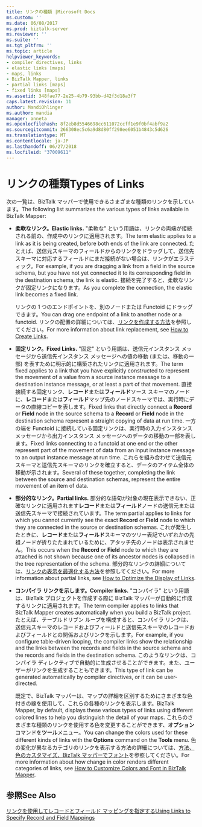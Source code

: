 ```yaml
---
title: リンクの種類 |Microsoft Docs
ms.custom: ''
ms.date: 06/08/2017
ms.prod: biztalk-server
ms.reviewer: ''
ms.suite: ''
ms.tgt_pltfrm: ''
ms.topic: article
helpviewer_keywords:
- compiler directives, links
- elastic links [maps]
- maps, links
- BizTalk Mapper, links
- partial links [maps]
- fixed links [maps]
ms.assetid: 348fae77-2e25-4b79-93bb-d42f3d18a3f7
caps.latest.revision: 11
author: MandiOhlinger
ms.author: mandia
manager: anneta
ms.openlocfilehash: 8f2eb8d5546698cc611072ccff1e9f0bf4abf9a2
ms.sourcegitcommit: 266308ec5c6a9d8d80ff298ee6051b4843c5d626
ms.translationtype: MT
ms.contentlocale: ja-JP
ms.lasthandoff: 06/27/2018
ms.locfileid: "37009611"
---
```

# <a name="types-of-links"></a><span data-ttu-id="1be0a-102">リンクの種類</span><span class="sxs-lookup"><span data-stu-id="1be0a-102">Types of Links</span></span>
<span data-ttu-id="1be0a-103">次の一覧は、BizTalk マッパーで使用できるさまざまな種類のリンクを示しています。</span><span class="sxs-lookup"><span data-stu-id="1be0a-103">The following list summarizes the various types of links available in BizTalk Mapper:</span></span>  
  
- <span data-ttu-id="1be0a-104">**柔軟なリンク。**</span><span class="sxs-lookup"><span data-stu-id="1be0a-104">**Elastic links.**</span></span> <span data-ttu-id="1be0a-105">"柔軟な" という用語は、リンクの両端が接続される前の、作成中のリンクに適用されます。</span><span class="sxs-lookup"><span data-stu-id="1be0a-105">The term elastic applies to a link as it is being created, before both ends of the link are connected.</span></span> <span data-ttu-id="1be0a-106">たとえば、送信元スキーマのフィールドからのリンクをドラッグして、送信先スキーマに対応するフィールドにまだ接続がない場合は、リンクがエラスティック。</span><span class="sxs-lookup"><span data-stu-id="1be0a-106">For example, if you are dragging a link from a field in the source schema, but you have not yet connected it to its corresponding field in the destination schema, the link is elastic.</span></span> <span data-ttu-id="1be0a-107">接続を完了すると、柔軟なリンクが固定リンクになります。</span><span class="sxs-lookup"><span data-stu-id="1be0a-107">As you complete the connection, the elastic link becomes a fixed link.</span></span>  
  
   <span data-ttu-id="1be0a-108">リンクの 1 つのエンドポイントを、別のノードまたは Functoid にドラッグできます。</span><span class="sxs-lookup"><span data-stu-id="1be0a-108">You can drag one endpoint of a link to another node or a functoid.</span></span> <span data-ttu-id="1be0a-109">リンクの配置の詳細については、[リンクを作成する方法](../core/how-to-create-links.md)を参照してください。</span><span class="sxs-lookup"><span data-stu-id="1be0a-109">For more information about link replacement, see [How to Create Links](../core/how-to-create-links.md).</span></span>  
  
- <span data-ttu-id="1be0a-110">**固定リンク。**</span><span class="sxs-lookup"><span data-stu-id="1be0a-110">**Fixed Links.**</span></span> <span data-ttu-id="1be0a-111">"固定" という用語は、送信元インスタンス メッセージから送信先インスタンス メッセージへの値の移動 (または、移動の一部) を表すために明示的に構築されたリンクに適用されます。</span><span class="sxs-lookup"><span data-stu-id="1be0a-111">The term fixed applies to a link that you have explicitly constructed to represent the movement of a value from a source instance message to a destination instance message, or at least a part of that movement.</span></span> <span data-ttu-id="1be0a-112">直接接続する固定リンク、**レコード**または**フィールド**ソース スキーマのノードに、**レコード**または**フィールド**マップ先のノードスキーマでは、実行時にデータの直線コピーを表します。</span><span class="sxs-lookup"><span data-stu-id="1be0a-112">Fixed links that directly connect a **Record** or **Field** node in the source schema to a **Record** or **Field** node in the destination schema represent a straight copying of data at run time.</span></span> <span data-ttu-id="1be0a-113">一方の端を Functoid に接続している固定リンクは、実行時の入力インスタンス メッセージから出力インスタンス メッセージへのデータの移動の一部を表します。</span><span class="sxs-lookup"><span data-stu-id="1be0a-113">Fixed links connecting to a functoid at one end or the other represent part of the movement of data from an input instance message to an output instance message at run time.</span></span> <span data-ttu-id="1be0a-114">これらを組み合わせて送信元スキーマと送信先スキーマのリンクを確立すると、データのアイテム全体の移動が示されます。</span><span class="sxs-lookup"><span data-stu-id="1be0a-114">Several of these together, completing the link between the source and destination schemas, represent the entire movement of an item of data.</span></span>  
  
- <span data-ttu-id="1be0a-115">**部分的なリンク。**</span><span class="sxs-lookup"><span data-stu-id="1be0a-115">**Partial links.**</span></span> <span data-ttu-id="1be0a-116">部分的な語句が対象の現在表示できない、正確なリンクに適用されます**レコード**または**フィールド**ノードの送信元または送信先スキーマで接続されています。</span><span class="sxs-lookup"><span data-stu-id="1be0a-116">The term partial applies to links for which you cannot currently see the exact **Record** or **Field** node to which they are connected in the source or destination schemas.</span></span> <span data-ttu-id="1be0a-117">これが発生したときに、**レコード**または**フィールド**スキーマのツリー表記でいずれかの先祖ノードが折りたたまれているために、アタッチ先のノードは表示されません。</span><span class="sxs-lookup"><span data-stu-id="1be0a-117">This occurs when the **Record** or **Field** node to which they are attached is not shown because one of its ancestor nodes is collapsed in the tree representation of the schema.</span></span> <span data-ttu-id="1be0a-118">部分的なリンクの詳細については、[リンクの表示を最適化する方法](../core/how-to-optimize-the-display-of-links.md)を参照してください。</span><span class="sxs-lookup"><span data-stu-id="1be0a-118">For more information about partial links, see [How to Optimize the Display of Links](../core/how-to-optimize-the-display-of-links.md).</span></span>  
  
- <span data-ttu-id="1be0a-119">**コンパイラ リンクを示します。**</span><span class="sxs-lookup"><span data-stu-id="1be0a-119">**Compiler links.**</span></span> <span data-ttu-id="1be0a-120">"コンパイラ" という用語は、BizTalk プロジェクトを作成する際に BizTalk マッパーが自動的に作成するリンクに適用されます。</span><span class="sxs-lookup"><span data-stu-id="1be0a-120">The term compiler applies to links that BizTalk Mapper creates automatically when you build a BizTalk project.</span></span> <span data-ttu-id="1be0a-121">たとえば、テーブルドリブン ループを構成すると、コンパイラ リンクは、送信元スキーマのレコードおよびフィールドと送信先スキーマのレコードおよびフィールドとの関係およびリンクを示します。</span><span class="sxs-lookup"><span data-stu-id="1be0a-121">For example, if you configure table-driven looping, the compiler links show the relationship and the links between the records and fields in the source schema and the records and fields in the destination schema.</span></span> <span data-ttu-id="1be0a-122">このようなリンクは、コンパイラ ディレクティブで自動的に生成させることができます。また、ユーザーがリンクを生成することもできます。</span><span class="sxs-lookup"><span data-stu-id="1be0a-122">This type of link can be generated automatically by compiler directives, or it can be user-directed.</span></span>  
  
  <span data-ttu-id="1be0a-123">既定で、BizTalk マッパーは、マップの詳細を区別するためにさまざまな色付きの線を使用して、これらの各種のリンクを表示します。</span><span class="sxs-lookup"><span data-stu-id="1be0a-123">BizTalk Mapper, by default, displays these various types of links using different colored lines to help you distinguish the detail of your maps.</span></span> <span data-ttu-id="1be0a-124">これらのさまざまな種類のリンクを使用する色を変更することができます、**オプション**コマンドを**ツール**メニュー。</span><span class="sxs-lookup"><span data-stu-id="1be0a-124">You can change the colors used for these different kinds of links with the **Options** command on the **Tools** menu.</span></span> <span data-ttu-id="1be0a-125">色の変化が異なるカテゴリのリンクを表示する方法の詳細については、[方法、色のカスタマイズ、BizTalk マッパーでフォント](../core/how-to-customize-colors-and-font-in-biztalk-mapper.md)を参照してください。</span><span class="sxs-lookup"><span data-stu-id="1be0a-125">For more information about how change in color renders different categories of links, see [How to Customize Colors and Font in BizTalk Mapper](../core/how-to-customize-colors-and-font-in-biztalk-mapper.md).</span></span>  
  
## <a name="see-also"></a><span data-ttu-id="1be0a-126">参照</span><span class="sxs-lookup"><span data-stu-id="1be0a-126">See Also</span></span>  
 [<span data-ttu-id="1be0a-127">リンクを使用してレコードとフィールド マッピングを指定する</span><span class="sxs-lookup"><span data-stu-id="1be0a-127">Using Links to Specify Record and Field Mappings</span></span>](../core/using-links-to-specify-record-and-field-mappings.md)
